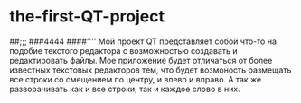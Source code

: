 # the-first-QT-project
##;;;
###4444
####''''
Мой проект QT представляет собой что-то на подобие текстого редактора с возможностью создавать и редактировать файлы.
Мое приложение будет отличаться от более известных текстовых редакторов тем, что будет возмоность размещать все строки со смещением по центру, и влево и вправо.
А так же разворачивать как и все строки, так и каждое слово в них.


